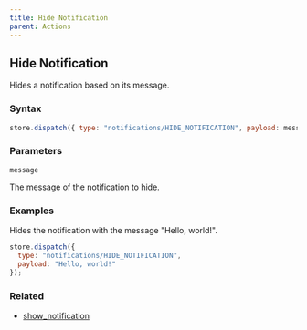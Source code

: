 ```yaml
---
title: Hide Notification
parent: Actions
---
```


## Hide Notification

Hides a notification based on its message.

### Syntax

```js
store.dispatch({ type: "notifications/HIDE_NOTIFICATION", payload: message });
```

### Parameters

`message`

The message of the notification to hide.

### Examples

Hides the notification with the message "Hello, world!".

```js
store.dispatch({
  type: "notifications/HIDE_NOTIFICATION",
  payload: "Hello, world!"
});
```

### Related

- [show_notification](./show_notification.md)
